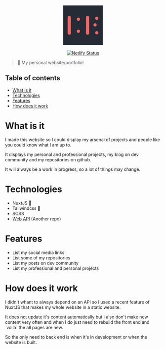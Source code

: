 <p align="center">
<img src="https://raw.githubusercontent.com/devbaraus/portfolio_web/master/static/logo.svg" alt="" width="128" style="margin: 0 auto;">
</p>

<p align="center">
    <a href="https://app.netlify.com/sites/devbaraus/deploys">
        <img title="Netlify Status" src="https://api.netlify.com/api/v1/badges/1f7e2e0c-d846-4e5a-bed6-efc2b28fd45f/deploy-status">
    </a>
</p>

> :goat: My personal website/portfolio!

## Table of contents

- [What is it](#what-is-it)
- [Technologies](#technologies)
- [Features](#features)
- [How does it work](#how-does-it-work)

# What is it

I made this website so I could display my arsenal of projects and people like you could know what I am up to.

It displays my personal and professional projects, my blog on dev community and my repositories on github.

It will always be a work in progress, so a lot of things may change.

# Technologies

- NuxtJS :green_heart:
- Tailwindcss :blue_heart:
- SCSS
- [Web API](https://github.com/devbaraus/portfolio_api) (Another repo)

# Features

- List my social media links
- List some of my repositories
- List my posts on dev community
- List my professional and personal projects

# How does it work

I didn't whant to always depend on an API so I used a recent feature of NuxtJS that makes my whole website in a static website. 

It does not update it's content automatically but I also don't make new content very often and when I do just need to rebuild the front end and <span>\`voilà\`<span> the all pages are new.

So the only need to back end is when it's in development or when the website is built.